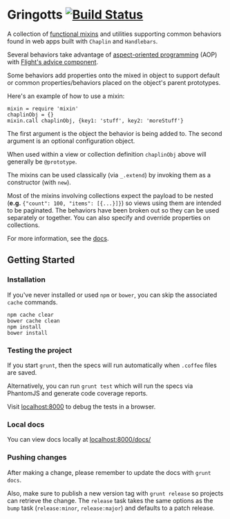 # Gringotts [![Build Status](https://travis-ci.org/lookout/gringotts.png?branch=master)](https://travis-ci.org/lookout/gringotts)

A collection of [functional mixins](http://javascriptweblog.wordpress.com/2011/05/31/a-fresh-look-at-javascript-mixins/)
and utilities supporting common behaviors found in web apps built with `Chaplin` and `Handlebars`.

Several behaviors take advantage of [aspect-oriented programming](http://en.wikipedia.org/wiki/Aspect-oriented_programming) (AOP)
with [Flight's advice component](https://github.com/flightjs/flight/blob/master/doc/advice_api.md).

Some behaviors add properties onto the mixed in object to support
default or common properties/behaviors placed on the object's parent prototypes.

Here's an example of how to use a mixin:

```
mixin = require 'mixin'
chaplinObj = {}
mixin.call chaplinObj, {key1: 'stuff', key2: 'moreStuff'}
```

The first argument is the object the behavior is being added to. The second argument is an optional configuration object.

When used within a view or collection definition `chaplinObj` above will generally be `@prototype`.

The mixins can be used classically (via `_.extend`) by invoking them as a constructor
(with `new`).

Most of the mixins involving collections expect the payload to be nested (**e.g.** `{"count": 100, "items": [{...}]}`)
so views using them are intended to be paginated. The behaviors have been broken out so they can be used separately
or together. You can also specify and override properties on collections.

For more information, see the [docs](http://hackers.lookout.com/gringotts/).

## Getting Started

### Installation

If you've never installed or used `npm` or `bower`, you can skip the associated `cache` commands.

```
npm cache clear
bower cache clean
npm install
bower install
```

### Testing the project

If you start `grunt`, then the specs will run automatically when `.coffee` files are saved.

Alternatively, you can run `grunt test` which will run the specs via PhantomJS and generate code coverage reports.

Visit [localhost:8000](http://localhost:8000) to debug the tests in a browser.

### Local docs

You can view docs locally at [localhost:8000/docs/](http://localhost:8000/docs/)

### Pushing changes

After making a change, please remember to update the docs with `grunt docs`.

Also, make sure to publish a new version tag with `grunt release` so projects can retrieve the change.
The `release` task takes the same options as the `bump` task (`release:minor`, `release:major`) and defaults to a patch release.
